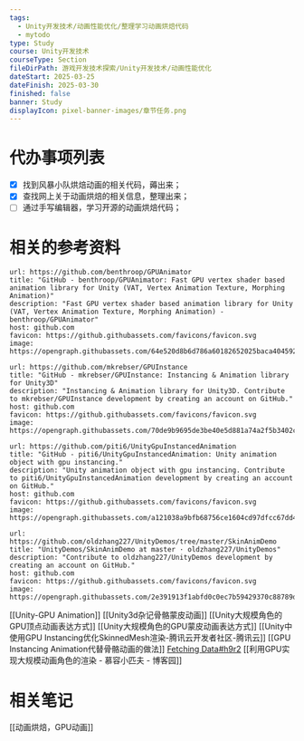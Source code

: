 ```yaml
---
tags:
  - Unity开发技术/动画性能优化/整理学习动画烘焙代码
  - mytodo
type: Study
course: Unity开发技术
courseType: Section
fileDirPath: 游戏开发技术探索/Unity开发技术/动画性能优化
dateStart: 2025-03-25
dateFinish: 2025-03-30
finished: false
banner: Study
displayIcon: pixel-banner-images/章节任务.png
---
```

# 代办事项列表
- [x] 找到风暴小队烘焙动画的相关代码，薅出来； 
- [x] 查找网上关于动画烘焙的相关信息，整理出来；
- [ ] 通过手写编辑器，学习开源的动画烘焙代码；
# 相关的参考资料
```cardlink
url: https://github.com/benthroop/GPUAnimator
title: "GitHub - benthroop/GPUAnimator: Fast GPU vertex shader based animation library for Unity (VAT, Vertex Animation Texture, Morphing Animation)"
description: "Fast GPU vertex shader based animation library for Unity (VAT, Vertex Animation Texture, Morphing Animation) - benthroop/GPUAnimator"
host: github.com
favicon: https://github.githubassets.com/favicons/favicon.svg
image: https://opengraph.githubassets.com/64e520d8b6d786a60182652025baca40459258722588c688d11c7315de65a71f/benthroop/GPUAnimator
```

```cardlink
url: https://github.com/mkrebser/GPUInstance
title: "GitHub - mkrebser/GPUInstance: Instancing & Animation library for Unity3D"
description: "Instancing & Animation library for Unity3D. Contribute to mkrebser/GPUInstance development by creating an account on GitHub."
host: github.com
favicon: https://github.githubassets.com/favicons/favicon.svg
image: https://opengraph.githubassets.com/70de9b9695de3be40e5d881a74a2f5b3402cd9f2f15cad8af45c780f8cb894aa/mkrebser/GPUInstance
```

```cardlink
url: https://github.com/piti6/UnityGpuInstancedAnimation
title: "GitHub - piti6/UnityGpuInstancedAnimation: Unity animation object with gpu instancing."
description: "Unity animation object with gpu instancing. Contribute to piti6/UnityGpuInstancedAnimation development by creating an account on GitHub."
host: github.com
favicon: https://github.githubassets.com/favicons/favicon.svg
image: https://opengraph.githubassets.com/a121038a9bfb68756ce1604cd97dfcc67dd47175465de4a31b1389c45e422c44/piti6/UnityGpuInstancedAnimation
```

```cardlink
url: https://github.com/oldzhang227/UnityDemos/tree/master/SkinAnimDemo
title: "UnityDemos/SkinAnimDemo at master · oldzhang227/UnityDemos"
description: "Contribute to oldzhang227/UnityDemos development by creating an account on GitHub."
host: github.com
favicon: https://github.githubassets.com/favicons/favicon.svg
image: https://opengraph.githubassets.com/2e391913f1abfd0c0ec7b59429370c88789d2c6c5352daf214f3abe45cb882ba/oldzhang227/UnityDemos
```
[[Unity-GPU Animation]]
[[Unity3d杂记骨骼蒙皮动画]]
[[Unity大规模角色的GPU顶点动画表达方式]]
[[Unity大规模角色的GPU蒙皮动画表达方式]]
[[Unity中使用GPU Instancing优化SkinnedMesh渲染-腾讯云开发者社区-腾讯云]]
[[GPU Instancing Animation代替骨骼动画的做法]]
[Fetching Data#h9r2](https://www.reddit.com/r/Unity3D/comments/1agowyy/i_want_to_optimize_performance_for_simple_scene/?rdt=40610)
[[利用GPU实现大规模动画角色的渲染 - 慕容小匹夫 - 博客园]]
# 相关笔记
[[动画烘焙，GPU动画]]




